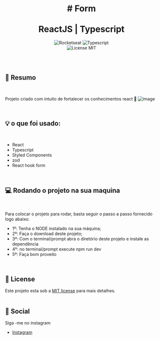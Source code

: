  

<br />
<br />
<h1 align="center">
 #    Form
  <br />
  <br />
  ReactJS |  Typescript
</h1>
  
<p align="center">
  <img alt="Rocketseat" src="https://img.shields.io/badge/Created%20by%3A-AnselmoDias-%232F74C0" />
  <img alt="Typescript" src="https://img.shields.io/badge/Main%20lenguage-Typescript-%232F74C0" /> <br />
  <img alt="License MIT" src="https://img.shields.io/badge/License-MIT-%2398C611" />
  
</p> 
<br />
<br />

## 📓 Resumo
<br />

Projeto criado com intuito de fortalecer os conhecimentos react 💙
![image](https://user-images.githubusercontent.com/96529532/217265722-d562fa7d-4eea-4af6-9c12-c098a5d6c713.png)


<br />

## :bulb: o que foi usado:
<br />


- React
- Typescript
- Styled Components 
- zod 
- React hook form


<br />


## 💻 Rodando o projeto na sua maquina
<br />

Para colocar o projeto para rodar, basta seguir o passo a passo fornecido logo abaixo:

- 1º: Tenha o NODE instalado na sua máquina;
- 2º: Faça o download deste projeto;
- 3º: Com o terminal/prompt abra o diretório deste projeto e instale as dependência 
- 4º: no terminal/prompt execute npm run dev
- 5º: Faça bom proveito


<br />

## :memo: License

Este projeto esta sob a [MIT license](LICENSE) para mais detalhes.
<br />
<br />

## :iphone: Social

Siga -me no instagram
<br />

- [Instagram](https://www.instagram.com/_anselmo.dev/)

<br />
